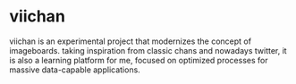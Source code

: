 # viichan

viichan is an experimental project that modernizes the concept of imageboards.
taking inspiration from classic chans and nowadays twitter, it is also a learning platform for me, focused on optimized processes for massive data-capable applications.